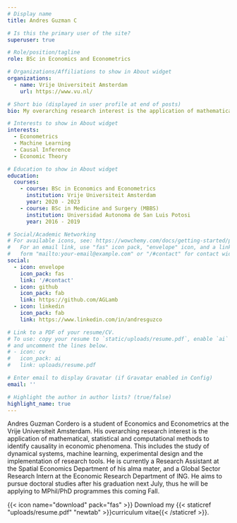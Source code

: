 ```yaml
---
# Display name
title: Andres Guzman C

# Is this the primary user of the site?
superuser: true

# Role/position/tagline
role: BSc in Economics and Econometrics

# Organizations/Affiliations to show in About widget
organizations:
  - name: Vrije Universiteit Amsterdam
    url: https://www.vu.nl/

# Short bio (displayed in user profile at end of posts)
bio: My overarching research interest is the application of mathematical, statistical and computational methods to identify causality in economic phenomena. This includes the study of dynamical systems, machine learning, experimental design and the implementation of research tools. 

# Interests to show in About widget
interests:
  - Econometrics
  - Machine Learning
  - Causal Inference
  - Economic Theory

# Education to show in About widget
education:
  courses:
    - course: BSc in Economics and Econometrics
      institution: Vrije Universiteit Amsterdam
      year: 2020 - 2023
    - course: BSc in Medicine and Surgery (MBBS)
      institution: Universidad Autonoma de San Luis Potosi
      year: 2016 - 2019

# Social/Academic Networking
# For available icons, see: https://wowchemy.com/docs/getting-started/page-builder/#icons
#   For an email link, use "fas" icon pack, "envelope" icon, and a link in the
#   form "mailto:your-email@example.com" or "/#contact" for contact widget.
social:
  - icon: envelope
    icon_pack: fas
    link: '/#contact'
  - icon: github
    icon_pack: fab
    link: https://github.com/AGLamb
  - icon: linkedin
    icon_pack: fab
    link: https://www.linkedin.com/in/andresguzco

# Link to a PDF of your resume/CV.
# To use: copy your resume to `static/uploads/resume.pdf`, enable `ai` icons in `params.toml`,
# and uncomment the lines below.
# - icon: cv
#   icon_pack: ai
#   link: uploads/resume.pdf

# Enter email to display Gravatar (if Gravatar enabled in Config)
email: ''

# Highlight the author in author lists? (true/false)
highlight_name: true
---
```


Andres Guzman Cordero is a student of Economics and Econometrics at the Vrije Universiteit Amsterdam. His overarching research interest is the application of mathematical, statistical and computational methods to identify causality in economic phenomena. This includes the study of dynamical systems, machine learning, experimental design and the implementation of research tools. He is currently a Research Assistant at the Spatial Economics Department of his alma mater, and a Global Sector Research Intern at the Economic Research Department of ING. He aims to pursue doctoral studies after his graduation next July, thus he will be applying to MPhil/PhD programmes this coming Fall.

{{< icon name="download" pack="fas" >}} Download my {{< staticref "uploads/resume.pdf" "newtab" >}}curriculum vitae{{< /staticref >}}.
